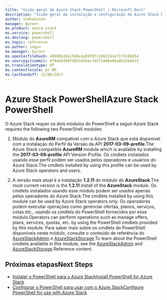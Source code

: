 ```yaml
---
title: "Visão geral do Azure Stack PowerShell | Microsoft Docs"
description: "Visão geral da instalação e configuração do Azure Stack PowerShell."
author: SnehaGunda
manager: Byronr
ms.product: azure-stack
ms.service: powershell
ms.devlang: powershell
ms.topic: reference
ms.author: sngun
ms.manager: byronr
ms.openlocfilehash: 49980b361c580a1a00f07c2002241e71f2c0b654
ms.sourcegitcommit: df44d5d9874b55455ec745f1846e06a4b3266d13
ms.translationtype: HT
ms.contentlocale: pt-BR
ms.lasthandoff: 11/06/2017
---
```

# <a name="azure-stack-powershell"></a><span data-ttu-id="b4d79-103">Azure Stack PowerShell</span><span class="sxs-lookup"><span data-stu-id="b4d79-103">Azure Stack PowerShell</span></span>

<span data-ttu-id="b4d79-104">O Azure Stack requer os dois módulos do PowerShell a seguir:</span><span class="sxs-lookup"><span data-stu-id="b4d79-104">Azure Stack requires the following two PowerShell modules:</span></span>  

1. <span data-ttu-id="b4d79-105">Módulo do **AzureRM** compatível com o Azure Stack que está disponível com a instalação do Perfil da Versão da API **2017-03-09-profile**.</span><span class="sxs-lookup"><span data-stu-id="b4d79-105">The Azure Stack compatible **AzureRM** module which is available by installing the **2017-03-09-profile** API Version Profile.</span></span> <span data-ttu-id="b4d79-106">Os cmdlets instalados usando esse perfil podem ser usados pelos operadores e usuários do Azure Stack.</span><span class="sxs-lookup"><span data-stu-id="b4d79-106">The cmdlets installed by using this profile can be used by Azure Stack operators and users.</span></span>

2. <span data-ttu-id="b4d79-107">A versão mais atual é a instalação **1.2.11** do módulo do **AzureStack**.</span><span class="sxs-lookup"><span data-stu-id="b4d79-107">The most current version is the **1.2.11** install of the **AzureStack** module.</span></span> <span data-ttu-id="b4d79-108">Os cmdlets instalados usando esse módulo podem ser usados apenas pelos operadores do Azure Stack.</span><span class="sxs-lookup"><span data-stu-id="b4d79-108">The cmdlets installed by using this module can be used by Azure Stack operators only.</span></span> <span data-ttu-id="b4d79-109">Os operadores podem executar operações como gerenciar ofertas, planos, serviços, cotas etc., usando os cmdlets do PowerShell fornecidos por esse módulo.</span><span class="sxs-lookup"><span data-stu-id="b4d79-109">Operators can perform operations such as manage offers, plans, services, quotas, etc. by using the PowerShell cmdlets provided by this module.</span></span> <span data-ttu-id="b4d79-110">Para saber mais sobre os cmdlets do PowerShell disponíveis neste módulo, consulte o conteúdo de referência do [AzureStackAdmin](https://docs.microsoft.com/en-us/powershell/module/azurerm.azurestackadmin/?view=azurestackps-1.2.11#azurerm.azurestackadmin) e [AzureStackStorage](https://docs.microsoft.com/en-us/powershell/module/azurerm.azurestackstorage/?view=azurestackps-1.2.11#azurerm.azurestackstorage).</span><span class="sxs-lookup"><span data-stu-id="b4d79-110">To learn about the PowerShell cmdlets available in this module, see the [AzureStackAdmin](https://docs.microsoft.com/en-us/powershell/module/azurerm.azurestackadmin/?view=azurestackps-1.2.11#azurerm.azurestackadmin) and [AzureStackStorage](https://docs.microsoft.com/en-us/powershell/module/azurerm.azurestackstorage/?view=azurestackps-1.2.11#azurerm.azurestackstorage) Reference content.</span></span>

## <a name="next-steps"></a><span data-ttu-id="b4d79-111">Próximas etapas</span><span class="sxs-lookup"><span data-stu-id="b4d79-111">Next Steps</span></span>

* [<span data-ttu-id="b4d79-112">Instalar o PowerShell para o Azure Stack</span><span class="sxs-lookup"><span data-stu-id="b4d79-112">Install PowerShell for Azure Stack</span></span>](https://docs.microsoft.com/en-us/azure/azure-stack/azure-stack-powershell-install?view=azurestackps-1.2.9&toc=%2fpowershell%2fmodule%2ftoc.json%3fview%3dazurestackps-1.2.9&view=azurestackps-1.2.9)
* [<span data-ttu-id="b4d79-113">Configurar o PowerShell para usar com o Azure Stack</span><span class="sxs-lookup"><span data-stu-id="b4d79-113">Configure PowerShell for use with Azure Stack</span></span>](https://docs.microsoft.com/en-us/azure/azure-stack/azure-stack-powershell-configure?view=azurestackps-1.2.9&toc=%2fpowershell%2fmodule%2ftoc.json%3fview%3dazurestackps-1.2.9&view=azurestackps-1.2.9)
